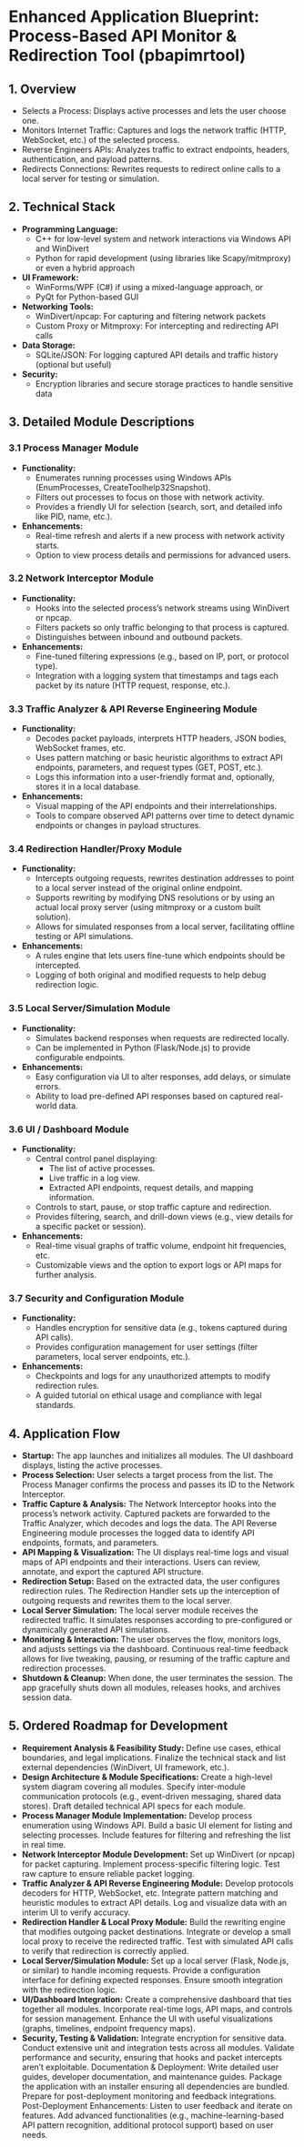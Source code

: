 # Enhanced Application Blueprint: Process-Based API Monitor & Redirection Tool (pbapimrtool)

## 1. Overview

* Selects a Process: Displays active processes and lets the user choose one.
* Monitors Internet Traffic: Captures and logs the network traffic (HTTP, WebSocket, etc.) of the selected process.
* Reverse Engineers APIs: Analyzes traffic to extract endpoints, headers, authentication, and payload patterns.
* Redirects Connections: Rewrites requests to redirect online calls to a local server for testing or simulation.

## 2. Technical Stack

* **Programming Language:**
    * C++ for low-level system and network interactions via Windows API and WinDivert
    * Python for rapid development (using libraries like Scapy/mitmproxy) or even a hybrid approach
* **UI Framework:**
    * WinForms/WPF (C#) if using a mixed-language approach, or
    * PyQt for Python-based GUI
* **Networking Tools:**
    * WinDivert/npcap: For capturing and filtering network packets
    * Custom Proxy or Mitmproxy: For intercepting and redirecting API calls
* **Data Storage:**
    * SQLite/JSON: For logging captured API details and traffic history (optional but useful)
* **Security:**
    * Encryption libraries and secure storage practices to handle sensitive data

## 3. Detailed Module Descriptions

### 3.1 Process Manager Module

* **Functionality:**
    * Enumerates running processes using Windows APIs (EnumProcesses, CreateToolhelp32Snapshot).
    * Filters out processes to focus on those with network activity.
    * Provides a friendly UI for selection (search, sort, and detailed info like PID, name, etc.).
* **Enhancements:**
    * Real-time refresh and alerts if a new process with network activity starts.
    * Option to view process details and permissions for advanced users.

### 3.2 Network Interceptor Module

* **Functionality:**
    * Hooks into the selected process’s network streams using WinDivert or npcap.
    * Filters packets so only traffic belonging to that process is captured.
    * Distinguishes between inbound and outbound packets.
* **Enhancements:**
    * Fine-tuned filtering expressions (e.g., based on IP, port, or protocol type).
    * Integration with a logging system that timestamps and tags each packet by its nature (HTTP request, response, etc.).

### 3.3 Traffic Analyzer & API Reverse Engineering Module

* **Functionality:**
    * Decodes packet payloads, interprets HTTP headers, JSON bodies, WebSocket frames, etc.
    * Uses pattern matching or basic heuristic algorithms to extract API endpoints, parameters, and request types (GET, POST, etc.).
    * Logs this information into a user-friendly format and, optionally, stores it in a local database.
* **Enhancements:**
    * Visual mapping of the API endpoints and their interrelationships.
    * Tools to compare observed API patterns over time to detect dynamic endpoints or changes in payload structures.

### 3.4 Redirection Handler/Proxy Module

* **Functionality:**
    * Intercepts outgoing requests, rewrites destination addresses to point to a local server instead of the original online endpoint.
    * Supports rewriting by modifying DNS resolutions or by using an actual local proxy server (using mitmproxy or a custom built solution).
    * Allows for simulated responses from a local server, facilitating offline testing or API simulations.
* **Enhancements:**
    * A rules engine that lets users fine-tune which endpoints should be intercepted.
    * Logging of both original and modified requests to help debug redirection logic.

### 3.5 Local Server/Simulation Module

* **Functionality:**
    * Simulates backend responses when requests are redirected locally.
    * Can be implemented in Python (Flask/Node.js) to provide configurable endpoints.
* **Enhancements:**
    * Easy configuration via UI to alter responses, add delays, or simulate errors.
    * Ability to load pre-defined API responses based on captured real-world data.

### 3.6 UI / Dashboard Module

* **Functionality:**
    * Central control panel displaying:
        * The list of active processes.
        * Live traffic in a log view.
        * Extracted API endpoints, request details, and mapping information.
    * Controls to start, pause, or stop traffic capture and redirection.
    * Provides filtering, search, and drill-down views (e.g., view details for a specific packet or session).
* **Enhancements:**
    * Real-time visual graphs of traffic volume, endpoint hit frequencies, etc.
    * Customizable views and the option to export logs or API maps for further analysis.

### 3.7 Security and Configuration Module

* **Functionality:**
    * Handles encryption for sensitive data (e.g., tokens captured during API calls).
    * Provides configuration management for user settings (filter parameters, local server endpoints, etc.).
* **Enhancements:**
    * Checkpoints and logs for any unauthorized attempts to modify redirection rules.
    * A guided tutorial on ethical usage and compliance with legal standards.

## 4. Application Flow

* **Startup:** The app launches and initializes all modules. The UI dashboard displays, listing the active processes.
* **Process Selection:** User selects a target process from the list. The Process Manager confirms the process and passes its ID to the Network Interceptor.
* **Traffic Capture & Analysis:** The Network Interceptor hooks into the process’s network activity. Captured packets are forwarded to the Traffic Analyzer, which decodes and logs the data. The API Reverse Engineering module processes the logged data to identify API endpoints, formats, and parameters.
* **API Mapping & Visualization:** The UI displays real-time logs and visual maps of API endpoints and their interactions. Users can review, annotate, and export the captured API structure.
* **Redirection Setup:** Based on the extracted data, the user configures redirection rules. The Redirection Handler sets up the interception of outgoing requests and rewrites them to the local server.
* **Local Server Simulation:** The local server module receives the redirected traffic. It simulates responses according to pre-configured or dynamically generated API simulations.
* **Monitoring & Interaction:** The user observes the flow, monitors logs, and adjusts settings via the dashboard. Continuous real-time feedback allows for live tweaking, pausing, or resuming of the traffic capture and redirection processes.
* **Shutdown & Cleanup:** When done, the user terminates the session. The app gracefully shuts down all modules, releases hooks, and archives session data.

## 5. Ordered Roadmap for Development

* **Requirement Analysis & Feasibility Study:** Define use cases, ethical boundaries, and legal implications. Finalize the technical stack and list external dependencies (WinDivert, UI framework, etc.).
* **Design Architecture & Module Specifications:** Create a high-level system diagram covering all modules. Specify inter-module communication protocols (e.g., event-driven messaging, shared data stores). Draft detailed technical API specs for each module.
* **Process Manager Module Implementation:** Develop process enumeration using Windows API. Build a basic UI element for listing and selecting processes. Include features for filtering and refreshing the list in real time.
* **Network Interceptor Module Development:** Set up WinDivert (or npcap) for packet capturing. Implement process-specific filtering logic. Test raw capture to ensure reliable packet logging.
* **Traffic Analyzer & API Reverse Engineering Module:** Develop protocols decoders for HTTP, WebSocket, etc. Integrate pattern matching and heuristic modules to extract API details. Log and visualize data with an interim UI to verify accuracy.
* **Redirection Handler & Local Proxy Module:** Build the rewriting engine that modifies outgoing packet destinations. Integrate or develop a small local proxy to receive the redirected traffic. Test with simulated API calls to verify that redirection is correctly applied.
* **Local Server/Simulation Module:** Set up a local server (Flask, Node.js, or similar) to handle incoming requests. Provide a configuration interface for defining expected responses. Ensure smooth integration with the redirection logic.
* **UI/Dashboard Integration:** Create a comprehensive dashboard that ties together all modules. Incorporate real-time logs, API maps, and controls for session management. Enhance the UI with useful visualizations (graphs, timelines, endpoint frequency maps).
* **Security, Testing & Validation:** Integrate encryption for sensitive data. Conduct extensive unit and integration tests across all modules. Validate performance and security, ensuring that hooks and packet intercepts aren’t exploitable.
Documentation & Deployment:
Write detailed user guides, developer documentation, and maintenance guides.
Package the application with an installer ensuring all dependencies are bundled.
Prepare for post-deployment monitoring and feedback integrations.
Post-Deployment Enhancements:
Listen to user feedback and iterate on features.
Add advanced functionalities (e.g., machine-learning-based API pattern recognition, additional protocol support) based on user needs.
